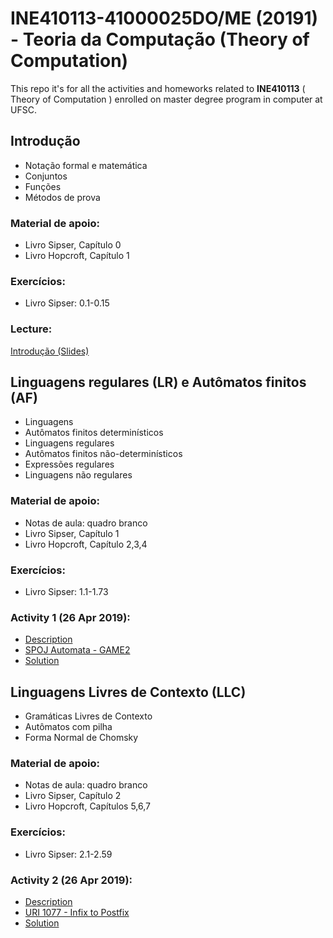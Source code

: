 # INE410113-41000025DO/ME (20191) - Teoria da Computação (Theory of Computation)
This repo it's for all the activities and homeworks related to **INE410113** ( Theory of Computation ) enrolled on master degree program in computer at UFSC. 

## Introdução
- Notação formal e matemática
- Conjuntos
- Funções
- Métodos de prova

### Material de apoio:
- Livro Sipser, Capítulo 0
- Livro Hopcroft, Capítulo 1

### Exercícios:
- Livro Sipser: 0.1-0.15

### Lecture:
[Introdução (Slides)](Introducao.pdf "Introdução")

## Linguagens regulares (LR) e Autômatos finitos (AF)
- Linguagens
- Autômatos finitos determinísticos
- Linguagens regulares
- Autômatos finitos não-determinísticos
- Expressões regulares
- Linguagens não regulares

### Material de apoio:
- Notas de aula: quadro branco
- Livro Sipser, Capítulo 1
- Livro Hopcroft, Capítulo 2,3,4

### Exercícios:
- Livro Sipser: 1.1-1.73

### Activity 1 (26 Apr 2019):
- [Description](activity1/Atividade%201.pdf "Atividade 1")
- [SPOJ Automata - GAME2](https://www.spoj.com/problems/AUTOMATA/ "AUTOMATA - GAME2")
- [Solution](/activity1/ "Solution Directory")

## Linguagens Livres de Contexto (LLC)
- Gramáticas Livres de Contexto
- Autômatos com pilha
- Forma Normal de Chomsky

### Material de apoio:
- Notas de aula: quadro branco
- Livro Sipser, Capítulo 2
- Livro Hopcroft, Capítulos 5,6,7

### Exercícios:
- Livro Sipser: 2.1-2.59

### Activity 2 (26 Apr 2019):
- [Description](activity2/Atividade%202.pdf "Atividade 2")
- [URI 1077 - Infix to Postfix](https://www.urionlinejudge.com.br/judge/pt/problems/view/1077 "Infix to Postfix")
- [Solution](/activity2/ "Solution Directory")
